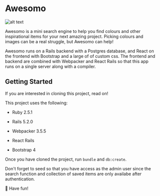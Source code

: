 # Awesomo
 
![alt text](https://github.com/joslinchan/final_project/blob/awesomo_transition/app/assets/images/AwesomoLogoDarkGrey.png "Awesomo Logo")

Awesomo is a mini search engine to help you find colours and other inspirational items for your next amazing project. Picking colours and images can be a real struggle, but Awesomo can help!

Awesomo runs on a Rails backend with a Postgres database, and React on the frontend with Bootstrap and a large of of custom css. The frontend and backend are combined with Webpacker and React Rails so that this app runs on a single server along with a compiler.

## Getting Started
If you are interested in cloning this project, read on!

This project uses the following:

* Ruby 2.5.1

* Rails 5.2.0

* Webpacker 3.5.5

* React Rails

* Bootstrap 4

Once you have cloned the project, run `bundle` and `db:create`.

Don't forget to seed so that you have access as the admin user since the search function and collection of saved items are only availabe after authentication.

🌈 Have fun!
